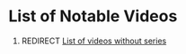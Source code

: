 # List of Notable Videos

1.  REDIRECT [List of videos without series](List_of_videos_without_series "wikilink")

